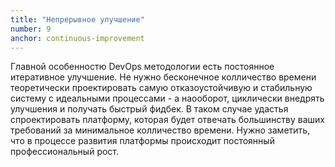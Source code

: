 ```yaml
---
title: "Непрерывное улучшение"
number: 9
anchor: continuous-improvement
---
```


Главной особенностю DevOps методологии есть постоянное итеративное улучшение. Не нужно бесконечное колличество времени 
теоретически проектировать самую отказоустойчивую и стабильную систему с идеальными процессами - а наооборот, 
циклически внедрять улучшения и получать быстрый фидбек. В таком случае удастья спроектировать платформу, которая 
будет отвечать большинству ваших требований за минимальное колличество времени. Нужно заметить, что в процессе развития 
платформы происходит постоянный профессиональный рост.